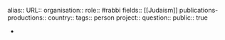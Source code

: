 alias::
URL::
organisation::
role:: #rabbi 
fields:: [[Judaism]] 
publications-productions:: 
country::
tags:: person
project::
question::
public:: true

-